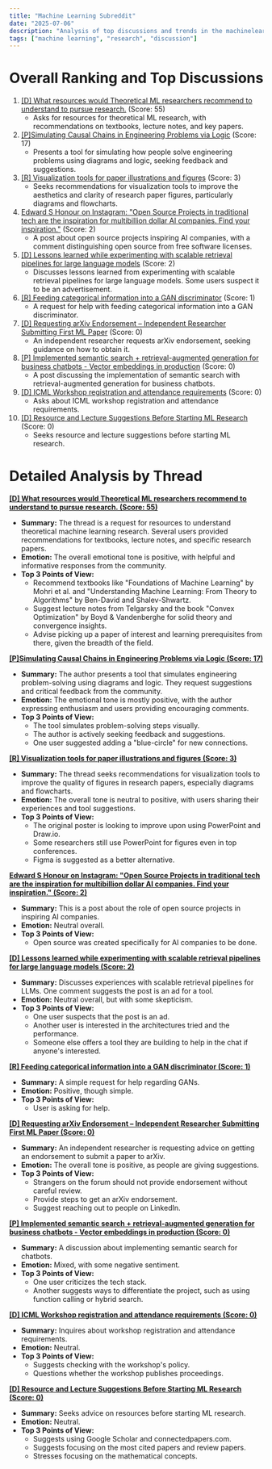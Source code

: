 ```yaml
---
title: "Machine Learning Subreddit"
date: "2025-07-06"
description: "Analysis of top discussions and trends in the machinelearning subreddit"
tags: ["machine learning", "research", "discussion"]
---
```


# Overall Ranking and Top Discussions
1.  [[D] What resources would Theoretical ML researchers recommend to understand to pursue research.](https://www.reddit.com/r/MachineLearning/comments/1lspv3q/d_what_resources_would_theoretical_ml_researchers/) (Score: 55)
    *   Asks for resources for theoretical ML research, with recommendations on textbooks, lecture notes, and key papers.
2.  [[P]Simulating Causal Chains in Engineering Problems via Logic](https://www.reddit.com/r/MachineLearning/comments/1lt04rz/psimulating_causal_chains_in_engineering_problems/) (Score: 17)
    *   Presents a tool for simulating how people solve engineering problems using diagrams and logic, seeking feedback and suggestions.
3.  [[R] Visualization tools for paper illustrations and figures](https://www.reddit.com/r/MachineLearning/comments/1lsw6y5/r_visualization_tools_for_paper_illustrations_and/) (Score: 3)
    *   Seeks recommendations for visualization tools to improve the aesthetics and clarity of research paper figures, particularly diagrams and flowcharts.
4.  [Edward S Honour on Instagram: "Open Source Projects in traditional tech are the inspiration for multibillion dollar AI companies. Find your inspiration."](https://www.instagram.com/reel/DLqdkp2SX_i/) (Score: 2)
    *   A post about open source projects inspiring AI companies, with a comment distinguishing open source from free software licenses.
5.  [[D] Lessons learned while experimenting with scalable retrieval pipelines for large language models](https://www.reddit.com/r/MachineLearning/comments/1lt1fek/d_lessons_learned_while_experimenting_with/) (Score: 2)
    *   Discusses lessons learned from experimenting with scalable retrieval pipelines for large language models. Some users suspect it to be an advertisement.
6.  [[R] Feeding categorical information into a GAN discriminator](https://www.reddit.com/r/MachineLearning/comments/1lt1s51/r_feeding_categorical_information_into_a_gan/) (Score: 1)
    *   A request for help with feeding categorical information into a GAN discriminator.
7.  [[D] Requesting arXiv Endorsement – Independent Researcher Submitting First ML Paper](https://www.reddit.com/r/MachineLearning/comments/1lsraze/d_requesting_arxiv_endorsement_independent/) (Score: 0)
    *   An independent researcher requests arXiv endorsement, seeking guidance on how to obtain it.
8.  [[P] Implemented semantic search + retrieval-augmented generation for business chatbots - Vector embeddings in production](https://www.reddit.com/r/MachineLearning/comments/1lt6med/p_implemented_semantic_search_retrievalaugmented/) (Score: 0)
    *   A post discussing the implementation of semantic search with retrieval-augmented generation for business chatbots.
9.  [[D] ICML Workshop registration and attendance requirements](https://www.reddit.com/r/MachineLearning/comments/1lt6z18/d_icml_workshop_registration_and_attendance/) (Score: 0)
    *   Asks about ICML workshop registration and attendance requirements.
10. [[D] Resource and Lecture Suggestions Before Starting ML Research](https://www.reddit.com/r/MachineLearning/comments/1lt9yig/d_resource_and_lecture_suggestions_before/) (Score: 0)
    *   Seeks resource and lecture suggestions before starting ML research.

# Detailed Analysis by Thread
**[[D] What resources would Theoretical ML researchers recommend to understand to pursue research. (Score: 55)](https://www.reddit.com/r/MachineLearning/comments/1lspv3q/d_what_resources_would_theoretical_ml_researchers/)**
*  **Summary:** The thread is a request for resources to understand theoretical machine learning research. Several users provided recommendations for textbooks, lecture notes, and specific research papers.
*  **Emotion:** The overall emotional tone is positive, with helpful and informative responses from the community.
*  **Top 3 Points of View:**
    *   Recommend textbooks like "Foundations of Machine Learning" by Mohri et al. and "Understanding Machine Learning: From Theory to Algorithms" by Ben-David and Shalev-Shwartz.
    *   Suggest lecture notes from Telgarsky and the book "Convex Optimization" by Boyd & Vandenberghe for solid theory and convergence insights.
    *   Advise picking up a paper of interest and learning prerequisites from there, given the breadth of the field.

**[[P]Simulating Causal Chains in Engineering Problems via Logic (Score: 17)](https://www.reddit.com/r/MachineLearning/comments/1lt04rz/psimulating_causal_chains_in_engineering_problems/)**
*  **Summary:** The author presents a tool that simulates engineering problem-solving using diagrams and logic. They request suggestions and critical feedback from the community.
*  **Emotion:** The emotional tone is mostly positive, with the author expressing enthusiasm and users providing encouraging comments.
*  **Top 3 Points of View:**
    *   The tool simulates problem-solving steps visually.
    *   The author is actively seeking feedback and suggestions.
    *   One user suggested adding a "blue-circle" for new connections.

**[[R] Visualization tools for paper illustrations and figures (Score: 3)](https://www.reddit.com/r/MachineLearning/comments/1lsw6y5/r_visualization_tools_for_paper_illustrations_and/)**
*  **Summary:** The thread seeks recommendations for visualization tools to improve the quality of figures in research papers, especially diagrams and flowcharts.
*  **Emotion:** The overall tone is neutral to positive, with users sharing their experiences and tool suggestions.
*  **Top 3 Points of View:**
    *   The original poster is looking to improve upon using PowerPoint and Draw.io.
    *   Some researchers still use PowerPoint for figures even in top conferences.
    *   Figma is suggested as a better alternative.

**[Edward S Honour on Instagram: "Open Source Projects in traditional tech are the inspiration for multibillion dollar AI companies. Find your inspiration." (Score: 2)](https://www.instagram.com/reel/DLqdkp2SX_i/)**
*  **Summary:** This is a post about the role of open source projects in inspiring AI companies.
*  **Emotion:** Neutral overall.
*  **Top 3 Points of View:**
    *   Open source was created specifically for AI companies to be done.

**[[D] Lessons learned while experimenting with scalable retrieval pipelines for large language models (Score: 2)](https://www.reddit.com/r/MachineLearning/comments/1lt1fek/d_lessons_learned_while_experimenting_with/)**
*  **Summary:** Discusses experiences with scalable retrieval pipelines for LLMs. One comment suggests the post is an ad for a tool.
*  **Emotion:** Neutral overall, but with some skepticism.
*  **Top 3 Points of View:**
    *   One user suspects that the post is an ad.
    *   Another user is interested in the architectures tried and the performance.
    *   Someone else offers a tool they are building to help in the chat if anyone's interested.

**[[R] Feeding categorical information into a GAN discriminator (Score: 1)](https://www.reddit.com/r/MachineLearning/comments/1lt1s51/r_feeding_categorical_information_into_a_gan/)**
*  **Summary:** A simple request for help regarding GANs.
*  **Emotion:** Positive, though simple.
*  **Top 3 Points of View:**
    *   User is asking for help.

**[[D] Requesting arXiv Endorsement – Independent Researcher Submitting First ML Paper (Score: 0)](https://www.reddit.com/r/MachineLearning/comments/1lsraze/d_requesting_arxiv_endorsement_independent/)**
*  **Summary:** An independent researcher is requesting advice on getting an endorsement to submit a paper to arXiv.
*  **Emotion:** The overall tone is positive, as people are giving suggestions.
*  **Top 3 Points of View:**
    *   Strangers on the forum should not provide endorsement without careful review.
    *   Provide steps to get an arXiv endorsement.
    *   Suggest reaching out to people on LinkedIn.

**[[P] Implemented semantic search + retrieval-augmented generation for business chatbots - Vector embeddings in production (Score: 0)](https://www.reddit.com/r/MachineLearning/comments/1lt6med/p_implemented_semantic_search_retrievalaugmented/)**
*  **Summary:** A discussion about implementing semantic search for chatbots.
*  **Emotion:** Mixed, with some negative sentiment.
*  **Top 3 Points of View:**
    *   One user criticizes the tech stack.
    *   Another suggests ways to differentiate the project, such as using function calling or hybrid search.

**[[D] ICML Workshop registration and attendance requirements (Score: 0)](https://www.reddit.com/r/MachineLearning/comments/1lt6z18/d_icml_workshop_registration_and_attendance/)**
*  **Summary:** Inquires about workshop registration and attendance requirements.
*  **Emotion:** Neutral.
*  **Top 3 Points of View:**
    *   Suggests checking with the workshop's policy.
    *   Questions whether the workshop publishes proceedings.

**[[D] Resource and Lecture Suggestions Before Starting ML Research (Score: 0)](https://www.reddit.com/r/MachineLearning/comments/1lt9yig/d_resource_and_lecture_suggestions_before/)**
*  **Summary:** Seeks advice on resources before starting ML research.
*  **Emotion:** Neutral.
*  **Top 3 Points of View:**
    *   Suggests using Google Scholar and connectedpapers.com.
    *   Suggests focusing on the most cited papers and review papers.
    *   Stresses focusing on the mathematical concepts.
